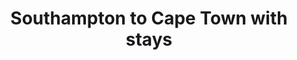 ---
category: rest-of-the-world
title: Southampton to Cape Town with stays
class: southampton-to-cape-town-with-stays
cruiseline: Cunard – Queen Mary 2
special-info: 3 night stay in Cape Town, half day Winelands tour & overnight on board in Cape Town
price: 1699
nights: 21
cruise-url: http://www.planetcruise.co.uk/cunard-cruises/queen-mary-2/10-January-2017/105707?referrersiteid=970
---